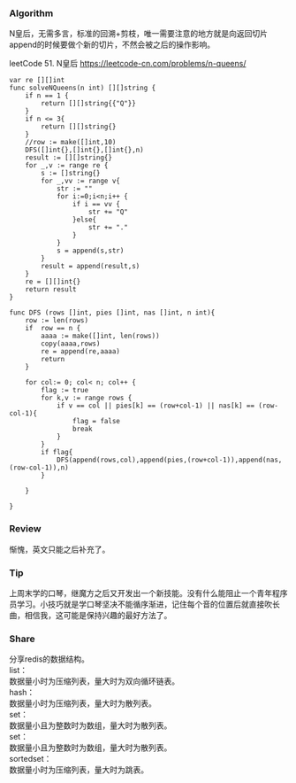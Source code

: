 ### Algorithm

N皇后，无需多言，标准的回溯+剪枝，唯一需要注意的地方就是向返回切片append的时候要做个新的切片，不然会被之后的操作影响。

leetCode 51. N皇后
https://leetcode-cn.com/problems/n-queens/

~~~
var re [][]int
func solveNQueens(n int) [][]string {
    if n == 1 {
        return [][]string{{"Q"}}
    }
    if n <= 3{
        return [][]string{}
    }
    //row := make([]int,10)
    DFS([]int{},[]int{},[]int{},n)
    result := [][]string{}
    for _,v := range re {
        s := []string{}
        for _,vv := range v{
            str := ""
            for i:=0;i<n;i++ {
                if i == vv {
                    str += "Q"
                }else{
                    str += "."
                }
            }
            s = append(s,str)
        }
        result = append(result,s)
    }
    re = [][]int{}
    return result
}

func DFS (rows []int, pies []int, nas []int, n int){
    row := len(rows)
    if  row == n {
        aaaa := make([]int, len(rows))
        copy(aaaa,rows)
        re = append(re,aaaa)
        return
    }
    
    for col:= 0; col< n; col++ {
        flag := true
        for k,v := range rows {
            if v == col || pies[k] == (row+col-1) || nas[k] == (row-col-1){
                flag = false
                break
            }
        }
        if flag{
            DFS(append(rows,col),append(pies,(row+col-1)),append(nas,(row-col-1)),n)
        }
        
    }
    
}

~~~
### Review

惭愧，英文只能之后补充了。


### Tip

上周末学的口琴，继魔方之后又开发出一个新技能。没有什么能阻止一个青年程序员学习。小技巧就是学口琴坚决不能循序渐进，记住每个音的位置后就直接吹长曲，相信我，这可能是保持兴趣的最好方法了。


### Share

分享redis的数据结构。  
list：  
数据量小时为压缩列表，量大时为双向循环链表。  
hash：  
数据量小时为压缩列表，量大时为散列表。  
set：  
数据量小且为整数时为数组，量大时为散列表。  
set：  
数据量小且为整数时为数组，量大时为散列表。  
sortedset：  
数据量小时为压缩列表，量大时为跳表。  




